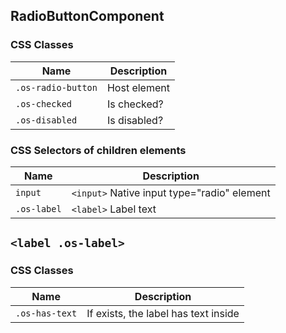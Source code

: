 ## RadioButtonComponent

### CSS Classes
| Name               | Description                       |
| ------------------ | --------------------------------- |
| `.os-radio-button` | Host element                      |
| `.os-checked`      | Is checked?                       |
| `.os-disabled`     | Is disabled?                      |

### CSS Selectors of children elements
| Name          | Description                                    |
| ------------- | ---------------------------------------------- |
| `input`       | `<input>` Native input type="radio" element    |
| `.os-label`   | `<label>` Label text                           |

## `<label .os-label>`

### CSS Classes
| Name               | Description                          |
| ------------------ | ------------------------------------ |
| `.os-has-text`     | If exists, the label has text inside |
